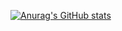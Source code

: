 [![Anurag's GitHub stats](https://github-readme-stats.vercel.app/api?username=chominky)](https://github.com/chominky/github-readme-stats)
